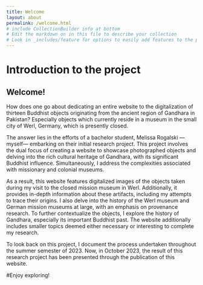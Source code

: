 ```yaml
---
title: Welcome
layout: about
permalink: /welcome.html
# include CollectionBuilder info at bottom
# Edit the markdown on in this file to describe your collection
# Look in _includes/feature for options to easily add features to the page
---
```



# Introduction to the project

## Welcome!

How does one go about dedicating an entire website to the digitalization of thirteen Buddhist objects originating from the ancient region of Gandhara in Pakistan? Especially objects which currently reside in a museum in the small city of Werl, Germany, which is presently closed. 

The answer lies in the efforts of a bachelor student, Melissa Rogalski —myself— embarking on their initial research project. This project involves the dual focus of creating a website to showcase photographed objects and delving into the rich cultural heritage of Gandhara, with its significant Buddhist influence. Simultaneously, I address the complexities associated with missionary and colonial museums.

As a result, this website features digitalized images of the objects taken during my visit to the closed mission museum in Werl. Additionally, it provides in-depth information about these artifacts, including my attempts to trace their origins. I also delve into the history of the Werl museum and German mission museums at large, with an emphasis on provenance research. To further contextualize the objects, I explore the history of Gandhara, especially its important Buddhist past. The website additionally includes smaller topics deemed either necessary or interesting to complete my research.

To look back on this project, I document the process undertaken throughout the summer semester of 2023. Now, in October 2023, the result of this research project has been presented through the publication of this website.

#Enjoy exploring!
